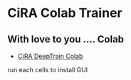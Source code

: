 # CiRA Colab Trainer

## With love to you .... Colab

- [CiRA DeepTrain Colab](https://colab.research.google.com/github/CiRA-AMI/cira-colab-trainer/blob/main/CiRA_DeepTrain_Colab.ipynb) <br />

run each cells to install GUI
